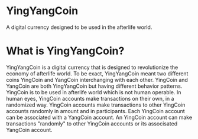YingYangCoin
===
A digital currency designed to be used in the afterlife world.

# What is YingYangCoin?
YingYangCoin is a digital currency that is designed to revolutionize the economy of afterlife world. To be exact, YingYangCoin meant two different coins YingCoin and YangCoin interchanging with each other. YingCoin and YangCoin are both YingYangCoin but having different behavior patterns. YingCoin is to be used in afterlife world which is not human operable. In human eyes, YingCoin accounts make transactions on their own, in a randomized way. YingCoin accounts make transactions to other YingCoin accounts randomly in amount and in participants. Each YingCoin account can be associated with a YangCoin account. An YingCoin account can make transactions "randomly" to other YingCoin accounts or its associsated YangCoin account.
